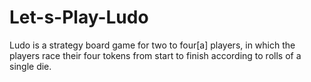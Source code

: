 # Let-s-Play-Ludo
Ludo is a strategy board game for two to four[a] players, in which the players race their four tokens from start to finish according to rolls of a single die.
